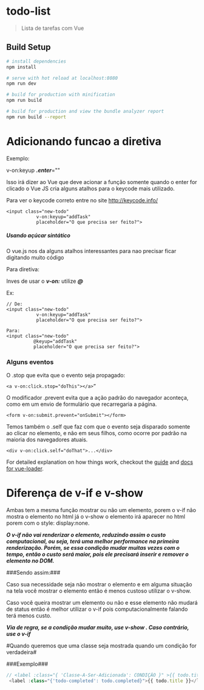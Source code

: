 # todo-list

> Lista de tarefas com Vue

## Build Setup

``` bash
# install dependencies
npm install

# serve with hot reload at localhost:8080
npm run dev

# build for production with minification
npm run build

# build for production and view the bundle analyzer report
npm run build --report
```

# Adicionando funcao a diretiva #

Exemplo:

v-on:keyup ***.enter***=""

Isso irá dizer ao Vue que deve acionar a função somente quando o enter for clicado 
o Vue JS cria alguns atalhos para o keycode mais utilizado.

Para ver o keycode correto entre no site http://keycode.info/

```
<input class="new-todo"
           v-on:keyup="addTask"
           placeholder="O que precisa ser feito?">
```

##### Usando açúcar sintático #####

O vue.js nos da alguns atalhos interessantes para nao precisar ficar digitando muito código 

Para diretiva:

Inves de usar o ***v-on:*** utilize ***@***

Ex:

```
// De:
<input class="new-todo"
           v-on:keyup="addTask"
           placeholder="O que precisa ser feito?">

Para:
<input class="new-todo"
          @keyup="addTask"
          placeholder="O que precisa ser feito?">
```

### Alguns eventos ###

O .stop que evita que o evento seja propagado:

```
<a v-on:click.stop="doThis"></a>”
```

O modificador .prevent evita que a ação padrão do navegador aconteça, como em um envio de formulário que recarregaria a página.

``` 
<form v-on:submit.prevent="onSubmit"></form>
```

Temos também o .self que faz com que o evento seja disparado somente ao clicar no elemento, e não em seus filhos, como ocorre por padrão na maioria dos navegadores atuais.

```
<div v-on:click.self="doThat">...</div>
```
For detailed explanation on how things work, checkout the [guide](http://vuejs-templates.github.io/webpack/) and [docs for vue-loader](http://vuejs.github.io/vue-loader).

# Diferença de v-if e v-show #

Ambas tem a mesma função mostrar ou não um elemento, porem o v-if não mostra o elemento no html já o v-show o elemento irá aparecer no html porem com o style: display:none.


***O v-if não vai renderizar o elemento, reduzindo assim o custo computacional, ou seja, terá uma melhor performance na primeira renderização. Porém, se essa condição mudar muitas vezes com o tempo, então o custo será maior, pois ele precisará inserir e remover o elemento no DOM.***

###Sendo assim:###

Caso sua necessidade seja não mostrar o elemento e em alguma situação na tela você mostrar o elemento então é menos custoso utilizar o v-show. 

Caso você queira mostrar um elemento ou não e esse elemento não mudará de status então é melhor utilizar o v-if pois computacionalmente falando terá menos custo.

***Via de regra, se a condição mudar muito, use v-show . Caso contrário, use o v-if***


#Quando queremos que uma classe seja mostrada quando um condição for verdadeira#


###Exemplo###

```javascript
// <label :class="{ 'Classe-A-Ser-Adicionada': CONDIÇÃO }" >{{ todo.title }}</label>
 <label :class="{'todo-completed': todo.completed}">{{ todo.title }}</label>
```




